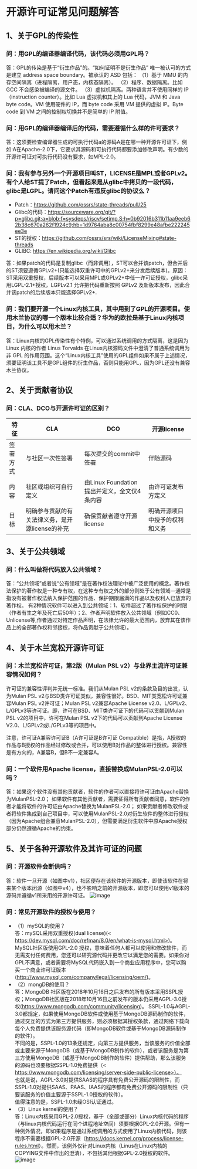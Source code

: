 # 开源许可证常见问题解答

## 1、关于GPL的传染性
### 问：用GPL的编译器编译代码，该代码必须用GPL吗？
答：GPL的传染是基于“衍生作品”的。“如何证明不是衍生作品” 唯一被认可的方式是建立 address space boundary。被承认的 ASD 包括：
（1）基于 MMU 的内存空间隔离（进程隔离，用户态，内核态隔离）。
（2）程序、数据隔离。比如 GCC 不会感染被编译的源文件。
（3）虚拟机隔离。两种语言并不使用同样的 IP（instruction counter）。比如 Lua 虚拟机和其上的 Lua 代码，JVM 和 Java byte code。VM 使用硬件的 IP，而 byte code 采用 VM 提供的虚拟 IP。Byte code 到 VM 之间的控制权切换并不是简单的 IP 附值。
### 问：用GPL的编译器编译后的代码，需要遵循什么样的许可要求？
答：这须要检查编译器生成的可执行代码a的源码A是在哪一种开源许可证下，例如:A在Apache-2.0下，它要求其源码和可执行代码都要添加修改声明。有少数的开源许可证对可执行代码没有要求，如MPL-2.0。
### 问：我有参与另外一个开源项目叫ST，LICENSE是MPL或者GPLv2。有个人给ST提了Patch，但看起来是从glibc中拷贝的一段代码，glibc是LGPL。请问这个Patch有违反glibc的协议么？
- Patch：https://github.com/ossrs/state-threads/pull/25
- Glibc的代码：https://sourceware.org/git/?p=glibc.git;a=blob;f=sysdeps/riscv/setjmp.S;h=0b92016b311b11aa9eeb62b38c670a262f1924c9;hb=1d9764aba8c00754fbf8299e48afbe222245ee3e
- ST的授权：https://github.com/ossrs/srs/wiki/LicenseMixing#state-threads
- GLIBC: https://en.wikipedia.org/wiki/Glibc

答：如果patch的代码是复制glibc（而非调用），ST可以合并该patch，但合并后的ST须要遵循GPLv2+(只能选择双重许可中的GPLv2+来分发后续版本)。原因：ST采用双重授权，后续版本可以采用MPL或GPLv2+中任一许可证授权，glibc采用LGPL-2.1+授权，LGPLv2.1 允许把代码重新按照 GPLv2 及新版本发布，因此合并该patch的后续版本只能选择GPLv2+.

### 问：我们要开源一个Linux内核工具，其中用到了GPL的开源项目。使用木兰协议的哪一个版本比较合适？华为的欧拉是基于Linux内核项目，为什么可以用木兰？
答：Linux内核的GPL传染性有个特例，可以通过系统调用的方式隔离，这是因为Linux 内核的作者 Linus Torvalds 在Linux内核源码文件中澄清了普通系统调用为非 GPL 的作用范围。这个“Linux内核工具”使用的GPL组件如果不属于上述情况，须要证明该工具不是GPL组件的衍生作品，否则只能用GPL，因为GPL还没有兼容木兰协议。

## 2、关于贡献者协议
### 问：CLA、DCO与开源许可证的区别？
| 特征 | CLA | DCO| 开源license |
| ---- | ---- | ---- | ---- |
| 签署方式 | 与社区一次性签署 | 每次提交的commit中签署 | 伴随源码 |
| 内容 | 社区或组织可自行定义 | 由Linux Foundation提出并定义，全文仅4条内容 | 由许可证发布方定义 |
| 目标 | 明确参与贡献的有关法律义务，是开源license的补充 | 确保贡献者遵守开源license | 明确开源项目中授予的权利和义务 |

## 3、关于公共领域
### 问：什么叫做将代码放入公共领域？
答：“公共领域”或者说“公有领域”是在著作权法理论中被广泛使用的概念。著作权法保护的著作权是一种专有权，在这种专有权之外的部分则处于公有领域—通常是指没有被著作权法纳入保护范围的作品、保护期限届满的作品以及权利人已放弃的著作权。
有2种情况软件可以进入到公共领域：1、软件超过了著作权保护的时限（作者有生之年及死亡后50年）；2、作者声明软件放入公共领域（例如CC0、Unlicense等,作者通过对特定作品声明，在法律允许的最大范围内，放弃其在该作品上的全部著作权和邻接权，将作品贡献于公共领域）。

## 4、关于木兰宽松开源许可证

### 问：木兰宽松许可证，第2版（Mulan PSL v2）与业界主流许可证兼容情况如何？

许可证的兼容性评判并无统一标准。我们从Mulan PSL v2的条款及目的出发，认为Mulan PSL v2与BSD类许可证类似，兼容性很好。BSD、MIT类宽松许可证兼容Mulan PSL v2许可证；Mulan PSL v2兼容Apache License v2.0、L/GPLv2、L/GPLv3等许可证。即，许可在BSD、MIT类许可证下的代码可以贡献到Mulan PSL v2的项目中，许可在Mulan PSL v2下的代码可以贡献到Apache License V2.0、L/GPLv2或L/GPLv3等的项目中。

注意，许可证A兼容许可证B（A许可证是B许可证 Compatible）是指，A授权的作品与B授权的作品经过修改或合并，可以使用B对作品的整体进行授权。兼容性是有方向的，A兼容B，但B不一定兼容A。

### 问：一个软件用Apache license，直接替换成MulanPSL-2.0可以吗？
答：如果这个软件没有其他贡献者，软件的作者可以直接将许可证由Apache替换为MulanPSL-2.0；
如果软件有其他贡献者，需要征得所有贡献者同意，软件的作者才能将软件的许可证由Apache替换为MulanPSL-2.0；
如果贡献者修改软件或者将软件集成到自己项目中，可以使用MulanPSL-2.0对衍生软件的整体进行授权（因为Apache组合兼容MulanPSL-2.0），但需要满足衍生软件中原Apache授权部分仍然遵循Apache的约束。


## 5、关于各种开源软件及其许可证的问题

### 问：开源软件会断供吗？
答：软件一旦开源（如图中v1），社区便存在该软件的开源版本，即使该软件在将来某个版本闭源（如图中v4），也不影响之前的开源版本，即您可以使用v1版本的源码并遵循v1所采用的开源许可证。
![image](https://user-images.githubusercontent.com/24621557/171003826-ef8e6534-7852-4f86-90a4-bc25c2775178.png)
### 问：常见开源软件的授权与使用？
- （1）mySQL的使用？   
答：mySQL采用双重授权(dual license)(< https://dev.mysql.com/doc/refman/8.0/en/what-is-mysql.html>)。MySQL社区版使用GPL-2.0 授权，意味着任何人都可以使用和修改软件，而无需支付任何费用，您还可以研究源代码并更改它以满足您的需要。如果你对GPL不满意，或者需要将MySQL代码嵌入到一个商业应用程序中，您可以购买一个商业许可证版本(<http://www.mysql.com/company/legal/licensing/oem/>)。     
- （2）mongDB的使用？     
答：MongoDB 社区版在2018年10月16日之后发布的所有版本采用SSPL授权；MongoDB社区版在2018年10月16日之前发布的版本仍采用AGPL-3.0授权(<https://www.mongodb.com/community/licensing>)。
SSPL-1.0与AGPL-3.0都规定，如果使用MongoDB软件或使用基于MongoDB源码制作的软件，通过交互的方式为第三方提供服务，则必须根据其授权条款，通过网络下载向每个人免费提供该服务源代码（即MongoDB软件或基于MongoDB源码制作的软件）。      
不同的是，SSPL-1.0的13条还规定，向第三方提供服务，当该服务的价值全部或主要来源于MongoDB（或基于MongoDB制作的软件），或者该服务是为第三方使用MongoDB（或基于MongoDB制作的软件）提供帮助，那么该服务的源码也须要根据SSPL-1.0免费提供（< https://www.mongodb.com/licensing/server-side-public-license>）。      
也就是说，AGPL-3.0对提供SAAS的程序具有免费公开源码的限制性，而SSPL-1.0对提供SAAS、PAAS、IAAS的程序都有免费公开源码的限制性（只要该服务的价值主要源于SSPL-1.0授权的软件）。     
值得注意的是，SSPL-1.0未经OSI认证通过。     
- （3）Linux kernel的使用？     
答：Linux内核采用GPL-2.0授权，基于（全部或部分）Linux内核代码的程序（与linux内核代码运行在同个进程地址空间）须要根据GPL-2.0开源。但有一种例外情况，即如果程序是通过系统调用的方式使用了Linux内核代码，则该程序不需要根据GPL-2.0开源（<https://docs.kernel.org/process/license-rules.html>）。然而，该例外仅针对Linux内核（Linus在Linux内核的COPYING文件中作出的澄清），不包括其他根据GPL-2.0授权的软件。     
![image](https://user-images.githubusercontent.com/24621557/171004960-56943e2d-5250-4ac6-a127-89b8fbbd8ae2.png)
